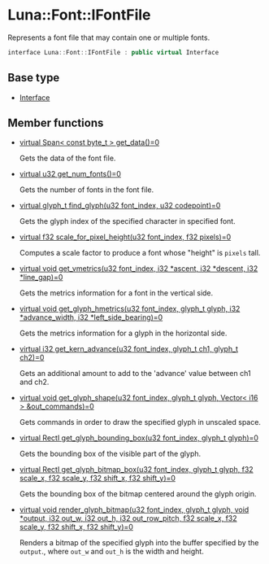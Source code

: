 # Luna::Font::IFontFile
Represents a font file that may contain one or multiple fonts. 

```c++
interface Luna::Font::IFontFile : public virtual Interface
```

## Base type
* [Interface](struct_luna_1_1_interface.md)
## Member functions
* [virtual Span< const byte_t > get_data()=0](struct_luna_1_1_font_1_1_i_font_file_1a0c7f071017c95c72510ecbaa1c67ee1e.md)

    Gets the data of the font file. 

* [virtual u32 get_num_fonts()=0](struct_luna_1_1_font_1_1_i_font_file_1a3d158ad591f83663a12352a4200f0206.md)

    Gets the number of fonts in the font file. 

* [virtual glyph_t find_glyph(u32 font_index, u32 codepoint)=0](struct_luna_1_1_font_1_1_i_font_file_1af69d52fc14ced7409e8ddda2d6431896.md)

    Gets the glyph index of the specified character in specified font. 

* [virtual f32 scale_for_pixel_height(u32 font_index, f32 pixels)=0](struct_luna_1_1_font_1_1_i_font_file_1a61184b4868fc41eab8cd29cd1e7d957e.md)

    Computes a scale factor to produce a font whose "height" is `pixels` tall. 

* [virtual void get_vmetrics(u32 font_index, i32 *ascent, i32 *descent, i32 *line_gap)=0](struct_luna_1_1_font_1_1_i_font_file_1acc82f4b6fdff282c883a4c4c39c9ba72.md)

    Gets the metrics information for a font in the vertical side. 

* [virtual void get_glyph_hmetrics(u32 font_index, glyph_t glyph, i32 *advance_width, i32 *left_side_bearing)=0](struct_luna_1_1_font_1_1_i_font_file_1a297aa5cb3c4c5cab20f418191de29f48.md)

    Gets the metrics information for a glyph in the horizontal side. 

* [virtual i32 get_kern_advance(u32 font_index, glyph_t ch1, glyph_t ch2)=0](struct_luna_1_1_font_1_1_i_font_file_1a9fb31d5241c6ad1bae717ed549071c79.md)

    Gets an additional amount to add to the 'advance' value between ch1 and ch2. 

* [virtual void get_glyph_shape(u32 font_index, glyph_t glyph, Vector< i16 > &out_commands)=0](struct_luna_1_1_font_1_1_i_font_file_1a88cdcd806a7dc778e2db6bad217698d3.md)

    Gets commands in order to draw the specified glyph in unscaled space. 

* [virtual RectI get_glyph_bounding_box(u32 font_index, glyph_t glyph)=0](struct_luna_1_1_font_1_1_i_font_file_1a5d826b1e5b846879d5159c8cf0c8ab5d.md)

    Gets the bounding box of the visible part of the glyph. 

* [virtual RectI get_glyph_bitmap_box(u32 font_index, glyph_t glyph, f32 scale_x, f32 scale_y, f32 shift_x, f32 shift_y)=0](struct_luna_1_1_font_1_1_i_font_file_1a41e755b9665ad809a4b2e44d994fc3d0.md)

    Gets the bounding box of the bitmap centered around the glyph origin. 

* [virtual void render_glyph_bitmap(u32 font_index, glyph_t glyph, void *output, i32 out_w, i32 out_h, i32 out_row_pitch, f32 scale_x, f32 scale_y, f32 shift_x, f32 shift_y)=0](struct_luna_1_1_font_1_1_i_font_file_1a24f75306024460827c313121ccb5a138.md)

    Renders a bitmap of the specified glyph into the buffer specified by the `output`., where `out_w` and `out_h` is the width and height. 

